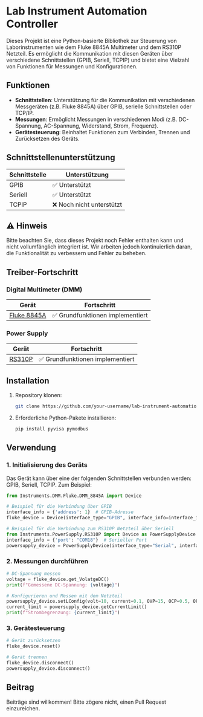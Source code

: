 # Lab Instrument Automation Controller

Dieses Projekt ist eine Python-basierte Bibliothek zur Steuerung von Laborinstrumenten wie dem Fluke 8845A Multimeter und dem RS310P Netzteil. Es ermöglicht die Kommunikation mit diesen Geräten über verschiedene Schnittstellen (GPIB, Seriell, TCPIP) und bietet eine Vielzahl von Funktionen für Messungen und Konfigurationen.

## Funktionen

- **Schnittstellen**: Unterstützung für die Kommunikation mit verschiedenen Messgeräten (z.B. Fluke 8845A) über GPIB, serielle Schnittstellen oder TCP/IP.
- **Messungen**: Ermöglicht Messungen in verschiedenen Modi (z.B. DC-Spannung, AC-Spannung, Widerstand, Strom, Frequenz).
- **Gerätesteuerung**: Beinhaltet Funktionen zum Verbinden, Trennen und Zurücksetzen des Geräts.

## Schnittstellenunterstützung

| Schnittstelle | Unterstützung |
|---------------|----------------|
| GPIB          | ✅ Unterstützt |
| Seriell       | ✅ Unterstützt |
| TCPIP         | ❌ Noch nicht unterstützt |

## ⚠️ Hinweis

Bitte beachten Sie, dass dieses Projekt noch Fehler enthalten kann und nicht vollumfänglich integriert ist. Wir arbeiten jedoch kontinuierlich daran, die Funktionalität zu verbessern und Fehler zu beheben.

## Treiber-Fortschritt

### Digital Multimeter (DMM)

| Gerät         | Fortschritt          |
|---------------|----------------------|
| [Fluke 8845A](https://github.com/DanielR92/Lab_Instruments/tree/main/Instruments/DMM/Fluke/DMM_8845A)   | ✅ Grundfunktionen implementiert |


### Power Supply

| Gerät         | Fortschritt          |
|---------------|----------------------|
| [RS310P](https://github.com/DanielR92/Lab_Instruments/tree/main/Instruments/PowerSupply/RS310P)        | ✅ Grundfunktionen implementiert |

## Installation

1. Repository klonen:

    ```bash
    git clone https://github.com/your-username/lab-instrument-automation.git
    ```

2. Erforderliche Python-Pakete installieren:

    ```bash
    pip install pyvisa pymodbus
    ```

## Verwendung

### 1. Initialisierung des Geräts

Das Gerät kann über eine der folgenden Schnittstellen verbunden werden: GPIB, Seriell, TCPIP. Zum Beispiel:

```python
from Instruments.DMM.Fluke.DMM_8845A import Device

# Beispiel für die Verbindung über GPIB
interface_info = {'address': 1}  # GPIB-Adresse
fluke_device = Device(interface_type="GPIB", interface_info=interface_info, ID=1)

# Beispiel für die Verbindung zum RS310P Netzteil über Seriell
from Instruments.PowerSupply.RS310P import Device as PowerSupplyDevice
interface_info = {'port': "COM18"}  # Serieller Port
powersupply_device = PowerSupplyDevice(interface_type="Serial", interface_info=interface_info)
```

### 2. Messungen durchführen

```python
# DC-Spannung messen
voltage = fluke_device.get_VolatgeDC()
print(f"Gemessene DC-Spannung: {voltage}")

# Konfigurieren und Messen mit dem Netzteil
powersupply_device.setLConfig(volt=10, current=0.1, OVP=15, OCP=0.5, OPP=12)
current_limit = powersupply_device.getCurrentLimit()
print(f"Strombegrenzung: {current_limit}")
```

### 3. Gerätesteuerung

```python
# Gerät zurücksetzen
fluke_device.reset()

# Gerät trennen
fluke_device.disconnect()
powersupply_device.disconnect()
```

## Beitrag

Beiträge sind willkommen! Bitte zögere nicht, einen Pull Request einzureichen.

